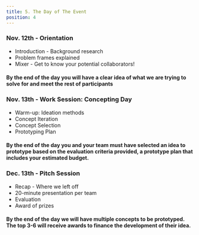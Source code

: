 ```yaml
---
title: 5. The Day of The Event 
position: 4
---
```


### Nov. 12th - Orientation 
  * Introduction - Background research  
  * Problem frames explained 
  * Mixer - Get to know your potential collaborators! 
    
#### By the end of the day you will have a clear idea of what we are trying to solve for and meet the rest of participants 

### Nov. 13th - Work Session: Concepting Day
  * Warm-up: Ideation methods 
  * Concept Iteration 
  * Concept Selection 
  * Prototyping Plan 

#### By the end of the day you and your team must have selected an idea to prototype based on the evaluation criteria provided, a prototype plan that includes your estimated budget. 

### Dec. 13th - Pitch Session  
  * Recap - Where we left off 
  * 20-minute presentation per team
  * Evaluation 
  * Award of prizes 

#### By the end of the day we will have multiple concepts to be prototyped. The top 3-6 will receive awards to finance the development of their idea. 
